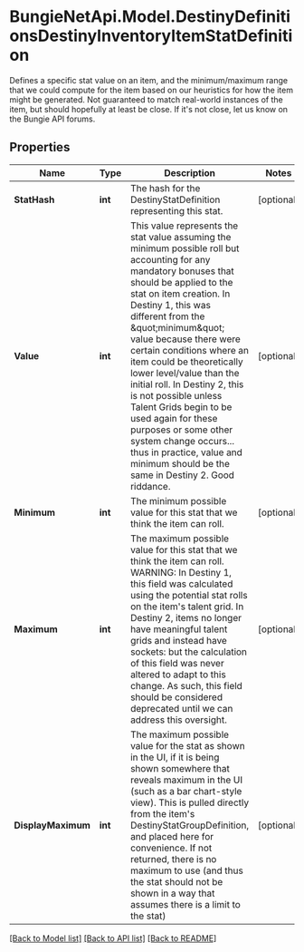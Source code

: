 # BungieNetApi.Model.DestinyDefinitionsDestinyInventoryItemStatDefinition
Defines a specific stat value on an item, and the minimum/maximum range that we could compute for the item based on our heuristics for how the item might be generated.  Not guaranteed to match real-world instances of the item, but should hopefully at least be close. If it's not close, let us know on the Bungie API forums.
## Properties

Name | Type | Description | Notes
------------ | ------------- | ------------- | -------------
**StatHash** | **int** | The hash for the DestinyStatDefinition representing this stat. | [optional] 
**Value** | **int** | This value represents the stat value assuming the minimum possible roll but accounting for any mandatory bonuses that should be applied to the stat on item creation.  In Destiny 1, this was different from the \&quot;minimum\&quot; value because there were certain conditions where an item could be theoretically lower level/value than the initial roll.   In Destiny 2, this is not possible unless Talent Grids begin to be used again for these purposes or some other system change occurs... thus in practice, value and minimum should be the same in Destiny 2. Good riddance. | [optional] 
**Minimum** | **int** | The minimum possible value for this stat that we think the item can roll. | [optional] 
**Maximum** | **int** | The maximum possible value for this stat that we think the item can roll.  WARNING: In Destiny 1, this field was calculated using the potential stat rolls on the item&#39;s talent grid. In Destiny 2, items no longer have meaningful talent grids and instead have sockets: but the calculation of this field was never altered to adapt to this change. As such, this field should be considered deprecated until we can address this oversight. | [optional] 
**DisplayMaximum** | **int** | The maximum possible value for the stat as shown in the UI, if it is being shown somewhere that reveals maximum in the UI (such as a bar chart-style view).  This is pulled directly from the item&#39;s DestinyStatGroupDefinition, and placed here for convenience.  If not returned, there is no maximum to use (and thus the stat should not be shown in a way that assumes there is a limit to the stat) | [optional] 

[[Back to Model list]](../README.md#documentation-for-models) [[Back to API list]](../README.md#documentation-for-api-endpoints) [[Back to README]](../README.md)

